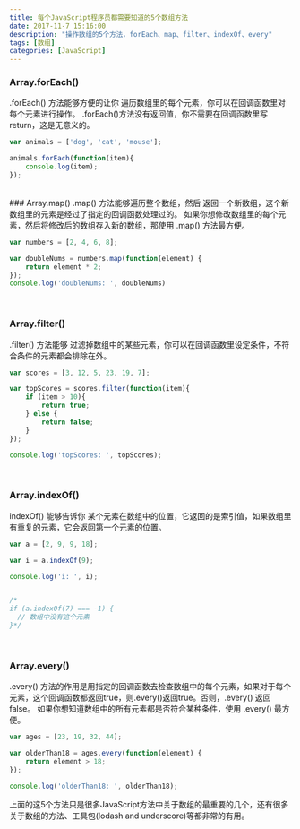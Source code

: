 ```yaml
---
title: 每个JavaScript程序员都需要知道的5个数组方法
date: 2017-11-7 15:16:00
description: "操作数组的5个方法，forEach、map、filter、indexOf、every"
tags: [数组]
categories: [JavaScript]
---
```

### Array.forEach()
 .forEach() 方法能够方便的让你 遍历数组里的每个元素，你可以在回调函数里对每个元素进行操作。
 .forEach()方法没有返回值，你不需要在回调函数里写return，这是无意义的。
```js
var animals = ['dog', 'cat', 'mouse'];

animals.forEach(function(item){
    console.log(item);
});
```
</br>
### Array.map()
 .map() 方法能够遍历整个数组，然后 返回一个新数组，这个新数组里的元素是经过了指定的回调函数处理过的。
如果你想修改数组里的每个元素，然后将修改后的数组存入新的数组，那使用 .map() 方法最方便。

```js
var numbers = [2, 4, 6, 8];

var doubleNums = numbers.map(function(element) {
    return element * 2;
});
console.log('doubleNums: ', doubleNums)
```
</br>

### Array.filter()
 .filter() 方法能够 过滤掉数组中的某些元素，你可以在回调函数里设定条件，不符合条件的元素都会排除在外。
```js
var scores = [3, 12, 5, 23, 19, 7];

var topScores = scores.filter(function(item){
    if (item > 10){
        return true;
    } else {
        return false;
    }
});

console.log('topScores: ', topScores);
```
</br>

### Array.indexOf()
 indexOf() 能够告诉你 某个元素在数组中的位置，它返回的是索引值，如果数组里有重复的元素，它会返回第一个元素的位置。
```js
var a = [2, 9, 9, 18];

var i = a.indexOf(9);

console.log('i: ', i);


/*
if (a.indexOf(7) === -1) {
  // 数组中没有这个元素
}*/
```
</br>

### Array.every()
 .every() 方法的作用是用指定的回调函数去检查数组中的每个元素，如果对于每个元素，这个回调函数都返回true，则.every()返回true。否则，.every() 返回false。
如果你想知道数组中的所有元素都是否符合某种条件，使用 .every() 最方便。
```js
var ages = [23, 19, 32, 44];

var olderThan18 = ages.every(function(element) {
    return element > 18;
});

console.log('olderThan18: ', olderThan18);
```

上面的这5个方法只是很多JavaScript方法中关于数组的最重要的几个，还有很多关于数组的方法、工具包(lodash and underscore)等都非常的有用。
